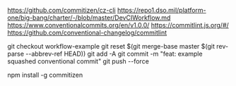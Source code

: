 https://github.com/commitizen/cz-cli
https://repo1.dso.mil/platform-one/big-bang/charter/-/blob/master/DevCIWorkflow.md
https://www.conventionalcommits.org/en/v1.0.0/
https://commitlint.js.org/#/
https://github.com/conventional-changelog/commitlint

git checkout workflow-example
git reset $(git merge-base master $(git rev-parse --abbrev-ref HEAD))
git add -A
git commit -m "feat: example squashed conventional commit"
git push --force

npm install -g commitizen
